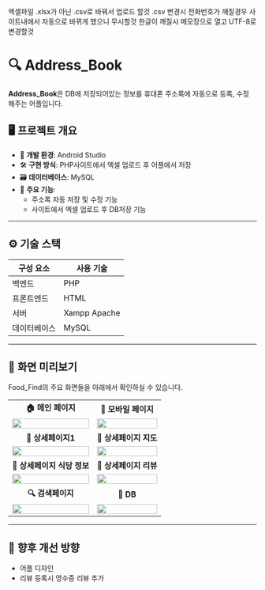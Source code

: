 엑셀파일 .xlsx가 아닌 .csv로 바꿔서 업로드 할것
.csv 변경시 전화번호가 깨질경우 사이트내에서 자동으로 바뀌게 했으니 무시할것
한글이 깨질시 메모장으로 열고 UTF-8로 변경할것

# 🔍 Address_Book
**Address_Book**은 DB에 저장되어있는 정보를 휴대폰 주소록에 자동으로 등록, 수정 해주는 어플입니다.

## 🖥️ 프로젝트 개요

- 🧩 **개발 환경**: Android Studio
- 🛠️ **구현 방식**: PHP사이트에서 엑셀 업로드 후 어플에서 저장
- 🗃️ **데이터베이스**: MySQL
- 🎯 **주요 기능**:
  - 주소록 자동 저장 및 수정 기능
  - 사이트에서 엑셀 업로드 후 DB저장 기능

---

## ⚙️ 기술 스택

| 구성 요소      | 사용 기술                |
|----------------|--------------------------|
| 백엔드         | PHP                     |
| 프론트엔드     | HTML                     |
| 서버           | Xampp Apache            |
| 데이터베이스    | MySQL                    |

---

## 🌄 화면 미리보기

Food_Find의 주요 화면들을 아래에서 확인하실 수 있습니다.

<table>
  <tr>
    <td align="center"><b>🏠 메인 페이지</b></td>
    <td align="center"><b>📱 모바일 페이지</b></td>
  </tr>
  <tr>
    <td><img src="./images/메인페이지.png" width="100%"></td>
    <td><img src="./images/메인페이지 모바일.png" width="100%"></td>
  </tr>
  <tr>
    <td align="center"><b>📄 상세페이지1</b></td>
    <td align="center"><b>📄 상세페이지 지도</b></td>
  </tr>
  <tr>
    <td><img src="./images/상세페이지1.png" width="100%"></td>
    <td><img src="./images/상세페이지 지도.png" width="100%"></td>
  </tr>
  <tr>
    <td align="center"><b>📄 상세페이지 식당 정보</b></td>
    <td align="center"><b>📄 상세페이지 리뷰</b></td>
  </tr>
  <tr>
    <td><img src="./images/상세페이지 식당 정보.png" width="100%"></td>
    <td><img src="./images/상세페이지 리뷰.png" width="100%"></td>
  </tr>
    <tr>
    <td align="center"><b>🔍 검색페이지</b></td>
    <td align="center"><b>💾 DB</b></td>
  </tr>
  <tr>
    <td><img src="./images/검색페이지.png" width="100%"></td>
    <td><img src="./images/데이터베이스.png" width="100%"></td>
  </tr>
</table>

---

## 📌 향후 개선 방향

- 어플 디자인
- 리뷰 등록시 영수증 리뷰 추가


